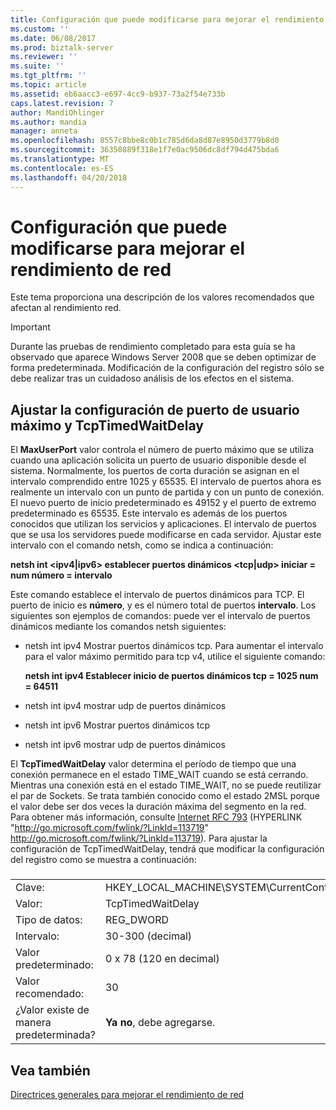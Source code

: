 ```yaml
---
title: Configuración que puede modificarse para mejorar el rendimiento de red | Documentos de Microsoft
ms.custom: ''
ms.date: 06/08/2017
ms.prod: biztalk-server
ms.reviewer: ''
ms.suite: ''
ms.tgt_pltfrm: ''
ms.topic: article
ms.assetid: eb6aacc3-e697-4cc9-b937-73a2f54e733b
caps.latest.revision: 7
author: MandiOhlinger
ms.author: mandia
manager: anneta
ms.openlocfilehash: 8557c8bbe8c0b1c785d6da8d87e8950d3779b8d0
ms.sourcegitcommit: 36350889f318e1f7e0ac9506dc8df794d475bda6
ms.translationtype: MT
ms.contentlocale: es-ES
ms.lasthandoff: 04/20/2018
---
```

# <a name="settings-that-can-be-modified-to-improve-network-performance"></a>Configuración que puede modificarse para mejorar el rendimiento de red
Este tema proporciona una descripción de los valores recomendados que afectan al rendimiento red.  
  
> [!IMPORTANT]  
>  Durante las pruebas de rendimiento completado para esta guía se ha observado que aparece Windows Server 2008 que se deben optimizar de forma predeterminada. Modificación de la configuración del registro sólo se debe realizar tras un cuidadoso análisis de los efectos en el sistema.  
  
## <a name="adjust-the-maxuserport-and-tcptimedwaitdelay-settings"></a>Ajustar la configuración de puerto de usuario máximo y TcpTimedWaitDelay  
 El **MaxUserPort** valor controla el número de puerto máximo que se utiliza cuando una aplicación solicita un puerto de usuario disponible desde el sistema. Normalmente, los puertos de corta duración se asignan en el intervalo comprendido entre 1025 y 65535. El intervalo de puertos ahora es realmente un intervalo con un punto de partida y con un punto de conexión. El nuevo puerto de inicio predeterminado es 49152 y el puerto de extremo predeterminado es 65535. Este intervalo es además de los puertos conocidos que utilizan los servicios y aplicaciones. El intervalo de puertos que se usa los servidores puede modificarse en cada servidor. Ajustar este intervalo con el comando netsh, como se indica a continuación:  
  
 **netsh int \<ipv4&#124;ipv6\> establecer puertos dinámicos \<tcp&#124;udp\> iniciar = num número = intervalo**  
  
 Este comando establece el intervalo de puertos dinámicos para TCP. El puerto de inicio es **número**, y es el número total de puertos **intervalo**. Los siguientes son ejemplos de comandos: puede ver el intervalo de puertos dinámicos mediante los comandos netsh siguientes:  
  
-   netsh int ipv4 Mostrar puertos dinámicos tcp. Para aumentar el intervalo para el valor máximo permitido para tcp v4, utilice el siguiente comando:  
  
     **netsh int ipv4 Establecer inicio de puertos dinámicos tcp = 1025 num = 64511**  
  
-   netsh int ipv4 mostrar udp de puertos dinámicos  
  
-   netsh int ipv6 Mostrar puertos dinámicos tcp  
  
-   netsh int ipv6 mostrar udp de puertos dinámicos  
  
 El **TcpTimedWaitDelay** valor determina el período de tiempo que una conexión permanece en el estado TIME_WAIT cuando se está cerrando. Mientras una conexión está en el estado TIME_WAIT, no se puede reutilizar el par de Sockets. Se trata también conocido como el estado 2MSL porque el valor debe ser dos veces la duración máxima del segmento en la red. Para obtener más información, consulte [Internet RFC 793](http://go.microsoft.com/fwlink/?LinkId=113719) (HYPERLINK "http://go.microsoft.com/fwlink/?LinkId=113719" http://go.microsoft.com/fwlink/?LinkId=113719). Para ajustar la configuración de TcpTimedWaitDelay, tendrá que modificar la configuración del registro como se muestra a continuación:  
  
###  
  
|||  
|-|-|  
|Clave:|HKEY_LOCAL_MACHINE\SYSTEM\CurrentControlSet\Services\Tcpip\Parameters|  
|Valor:|TcpTimedWaitDelay|  
|Tipo de datos:|REG_DWORD|  
|Intervalo:|30-300 (decimal)|  
|Valor predeterminado:|0 x 78 (120 en decimal)|  
|Valor recomendado:|30|  
|¿Valor existe de manera predeterminada?|**Ya no**, debe agregarse.|  
  
## <a name="see-also"></a>Vea también  
 [Directrices generales para mejorar el rendimiento de red](../technical-guides/general-guidelines-for-improving-network-performance.md)